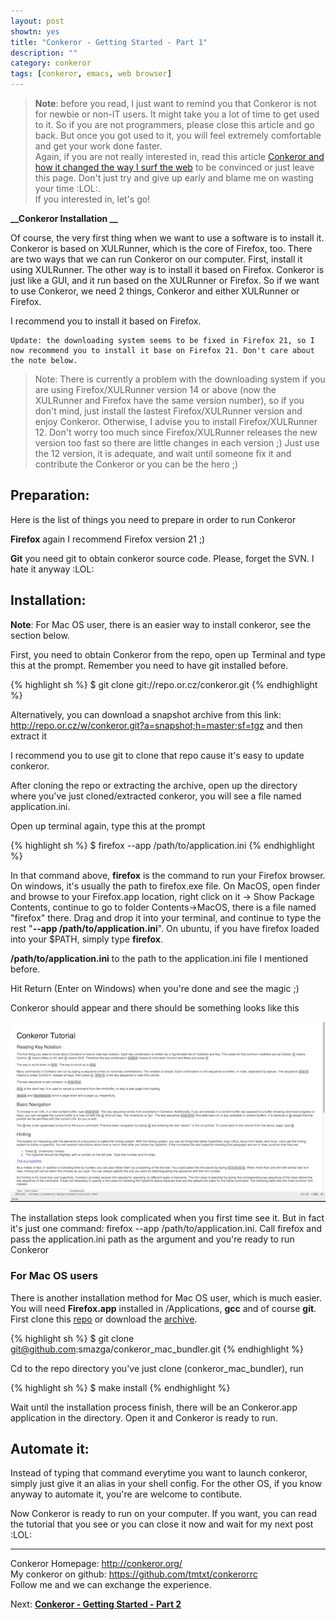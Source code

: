 ```yaml
---
layout: post
showtn: yes
title: "Conkeror - Getting Started - Part 1"
description: ""
category: conkeror
tags: [conkeror, emacs, web browser]
---
```



> **Note**: before you read, I just want to remind you that Conkeror is not for newbie or non-IT users. It might take you a lot of time to get used to it. So if you are not programmers, please close this article and go back. But once you got used to it, you will feel extremely comfortable and get your work done faster.  
> Again, if you are not really interested in, read this article [Conkeror and how it changed the way I surf the web](/2012/12/24/conkeror-and-how-it-changed-the-way-i-surf-the-web) to be convinced or just leave this page. Don't just try and give up early and blame me on wasting your time :LOL:.  
> If you interested in, let's go!

<!-- more -->

**__Conkeror Installation __**

Of course, the very first thing when we want to use a software is to install it.
Conkeror is based on XULRunner, which is the core of Firefox, too. There are two
ways that we can run Conkeror on our computer. First, install it using
XULRunner. The other way is to install it based on Firefox. Conkeror is just
like a GUI, and it run based on the XULRunner or Firefox. So if we want to use
Conkeror, we need 2 things, Conkeror and either XULRunner or Firefox.

I recommend you to install it based on Firefox.

	Update: the downloading system seems to be fixed in Firefox 21, so I now recommend you to install it base on Firefox 21. Don't care about the note below.

> Note: There is currently a problem with the downloading system if you are using Firefox/XULRunner version 14 or above (now the XULRunner and Firefox have the same version number), so if you don't mind, just install the lastest Firefox/XULRunner version and enjoy Conkeror. Otherwise, I advise you to install Firefox/XULRunner 12. Don't worry too much since Firefox/XULRunner releases the new version too fast so there are little changes in each version ;) Just use the 12 version, it is adequate, and wait until someone fix it and contribute the Conkeror or you can be the hero ;)

## Preparation:  

Here is the list of things you need to prepare in order to run Conkeror

**Firefox** again I recommend Firefox version 21 ;)

**Git** you need git to obtain conkeror source code. Please, forget the SVN. I hate it anyway :LOL:

## Installation:  

**Note**: For Mac OS user, there is an easier way to install conkeror, see the
  section below.

First, you need to obtain Conkeror from the repo, open up Terminal and type this at the prompt. Remember you need to have git installed before.

{% highlight sh %}
$ git clone git://repo.or.cz/conkeror.git
{% endhighlight %}

Alternatively, you can download a snapshot archive from this link: <http://repo.or.cz/w/conkeror.git?a=snapshot;h=master;sf=tgz> and then extract it

I recommend you to use git to clone that repo cause it's easy to update conkeror.

After cloning the repo or extracting the archive, open up the directory where you've just cloned/extracted conkeror, you will see a file named application.ini.

Open up terminal again, type this at the prompt

{% highlight sh %}
$ firefox --app /path/to/application.ini
{% endhighlight %}

In that command above, **firefox** is the command to run your Firefox browser. On windows, it's usually the path to firefox.exe file. On MacOS, open finder and browse to your Firefox.app location, right click on it -> Show Package Contents, continue to go to folder Contents->MacOS, there is a file named "firefox" there. Drag and drop it into your terminal, and continue to type the rest "**--app /path/to/application.ini**". On ubuntu, if you have firefox loaded into your $PATH, simply type **firefox**.

**/path/to/application.ini** to the path to the application.ini file I mentioned before.

Hit Return (Enter on Windows) when you're done and see the magic ;)

Conkeror should appear and there should be something looks like this

![Conkeror Main Window](/files/2012-12-24-conkeror-getting-started-part-1/conkeror-main.png) 

The installation steps look complicated when you first time see it. But in fact it's just one command: firefox --app /path/to/application.ini. Call firefox and pass the application.ini path as the argument and you're ready to run Conkeror

### For Mac OS users

There is another installation method for Mac OS user, which is much easier.
You will need **Firefox.app** installed in /Applications, **gcc** and of
course **git**. First clone this
[repo](https://github.com/smazga/conkeror_mac_bundler) or download the [archive](https://github.com/smazga/conkeror_mac_bundler/archive/master.zip).

{% highlight sh %}
$ git clone git@github.com:smazga/conkeror_mac_bundler.git
{% endhighlight %}

Cd to the repo directory you've just clone <span>(conkeror_mac_bundler)</span>,
run

{% highlight sh %}
$ make install
{% endhighlight %}

Wait until the installation process finish, there will be an Conkeror.app
application in the directory. Open it and Conkeror is ready to run.

## Automate it:

Instead of typing that command everytime you want to launch conkeror, simply
just give it an alias in your shell config. For the other OS, if you know anyway to automate it, you're are
welcome to contibute.

Now Conkeror is ready to run on your computer. If you want, you can read the
tutorial that you see or you can close it now and wait for my next post :LOL:

-----

Conkeror Homepage: <http://conkeror.org/>  
My conkeror on github: <https://github.com/tmtxt/conkerorrc>  
Follow me and we can exchange the experience.

Next: **[Conkeror - Getting Started - Part 2](/2012/12/25/conkeror---getting-started---part-2/)**
